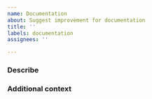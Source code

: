 ```yaml
---
name: Documentation
about: Suggest improvement for documentation
title: ''
labels: documentation
assignees: ''

---
```


<!--
Before starting, please do some necessary things:
📃 Read our Code of Conduct: https://github.com/the-homeless-god/jest-coverage-report-action/blob/master/CODE_OF_CONDUCT.md
🔎 Search existing issues to avoid creating duplicates.

Also, fill out the form below. Don't worry, feel free to delete sections that are not applicable for your request.

All types of contributions are accepted, so if you would like to work on this please check it in "Additional context" section.
-->

### Describe

<!-- Did you find an undocumented feature / use case? Or did you find grammar / language mistakes in the documentation? Or you just found some pages not informative / incomprehensible? Please describe. -->

### Additional context

<!-- Any additional information -->
